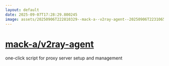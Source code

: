 ```yaml
---
layout: default
date: 2025-09-07T17:28:29.800245
image: assets/20250906T222810329--mack-a--v2ray-agent--20250906T223106575--cropped.png
---
```


# [mack-a/v2ray-agent](https://github.com/mack-a/v2ray-agent)

one-click script for proxy server setup and management
